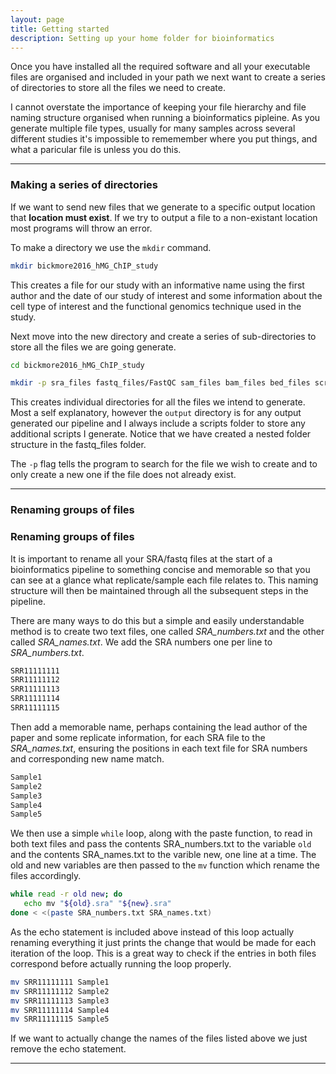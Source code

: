 ```yaml
---
layout: page
title: Getting started
description: Setting up your home folder for bioinformatics
---
```


Once you have installed all the required software and all your executable files are organised and included
in your path we next want to create a series of directories to store all the files we need to create.

I cannot overstate the importance of keeping your file hierarchy and file naming structure organised when
running a bioinformatics pipleine. As you generate multiple file types, usually for many samples across
several different studies it's impossible to rememember where you put things, and what a paricular file is
unless you do this.

***

### Making a series of directories

If we want to send new files that we generate to a specific output location that **location must exist**. 
If we try to output a file to a non-existant location most programs will throw an error.

To make	a directory we use the `mkdir` command.

~~~bash
mkdir bickmore2016_hMG_ChIP_study
~~~

This creates a file for our study with an informative name using the first author and the date of our study
of interest and some information about the cell type of interest and the functional genomics technique used
in the study.

Next move into the new directory and create a series of sub-directories to store all the files we are going 
generate.

~~~bash
cd bickmore2016_hMG_ChIP_study
~~~

~~~bash
mkdir -p sra_files fastq_files/FastQC sam_files bam_files bed_files scripts output
~~~

This creates individual directories for all the files we intend to generate. Most a self explanatory, however
the `output` directory is for any output generated our pipeline and I always include a scripts folder to store
any additional scripts I generate. Notice that we have created a nested folder structure in the fastq_files
folder. 

The `-p` flag tells the program to search for the file we wish to create and to only create a new one if the 
file does not already exist. 

***

### Renaming groups of files

### Renaming groups of files

It is important to rename all your SRA/fastq files at the start of a bioinformatics pipeline to something
concise and memorable so that you can see at a glance what replicate/sample each file relates to. This
naming structure will then be maintained through all the subsequent steps in the pipeline.

There are many ways to do this but a simple and easily understandable method is to create two text files,
one called *SRA_numbers.txt* and the other called *SRA_names.txt*. We add the SRA numbers one per line to
*SRA_numbers.txt*.

~~~bash
SRR11111111
SRR11111112
SRR11111113
SRR11111114
SRR11111115
~~~

Then add a memorable name, perhaps containing the lead author of the paper and some replicate information,
for each SRA file to the *SRA_names.txt*, ensuring the positions in each text file for SRA numbers and
corresponding new name match.

~~~bash
Sample1
Sample2
Sample3
Sample4
Sample5
~~~

We then use a simple `while` loop, along with the paste function, to read in both text files and pass the
contents SRA_numbers.txt to the variable `old` and the contents SRA_names.txt to the varible new, one line
at a time. The old and new variables are then passed to the `mv` function which rename the files accordingly.

~~~bash
while read -r old new; do
   echo mv "${old}.sra" "${new}.sra"
done < <(paste SRA_numbers.txt SRA_names.txt)
~~~

As the echo statement is included above instead of this loop actually renaming everything it just prints the
change that would be made for each iteration of the loop. This is a great way to check if the entries in both
files correspond before actually running the loop properly.

~~~bash
mv SRR11111111 Sample1
mv SRR11111112 Sample2
mv SRR11111113 Sample3
mv SRR11111114 Sample4
mv SRR11111115 Sample5
~~~

If we want to actually change the names of the files listed above we just remove the echo statement.

***


